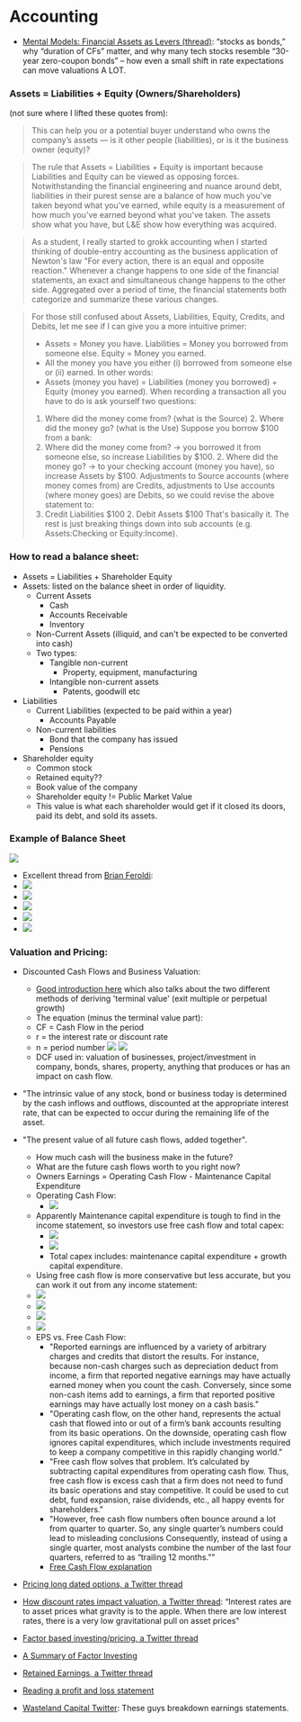 # Accounting

* [Mental Models: Financial Assets as Levers (thread)](https://twitter.com/UrbanKaoboy/status/1467174640162279425): “stocks as bonds,” why “duration of CFs” matter, and why many tech stocks resemble “30-year zero-coupon bonds” – how even a small shift in rate expectations can move valuations A LOT.

### Assets = Liabilities + Equity (Owners/Shareholders)

(not sure where I lifted these quotes from):

> This can help you or a potential buyer understand who owns the company’s assets — is it other people (liabilities), or is it the business owner (equity)?

> The rule that Assets = Liabilities + Equity is important because Liabilities and Equity can be viewed as opposing forces. Notwithstanding the financial engineering and nuance around debt, liabilities in their purest sense are a balance of how much you've taken beyond what you've earned, while equity is a measurement of how much you've earned beyond what you've taken. The assets show what you have, but L&E show how everything was acquired.

> As a student, I really started to grokk accounting when I started thinking of double-entry accounting as the business application of Newton's law "For every action, there is an equal and opposite reaction." Whenever a change happens to one side of the financial statements, an exact and simultaneous change happens to the other side. Aggregated over a period of time, the financial statements both categorize and summarize these various changes.

> For those still confused about Assets, Liabilities, Equity, Credits, and Debits, let me see if I can give you a more intuitive primer:
>
> - Assets = Money you have. Liabilities = Money you borrowed from someone else. Equity = Money you earned.
> - All the money you have you either (i) borrowed from someone else or (ii) earned. In other words:
> - Assets (money you have) = Liabilities (money you borrowed) + Equity (money you earned).
>     When recording a transaction all you have to do is ask yourself two questions:
>
> 1.  Where did the money come from? (what is the Source) 2. Where did the money go? (what is the Use)
>     Suppose you borrow $100 from a bank:
> 2.  Where did the money come from? -> you borrowed it from someone else, so increase Liabilities by $100. 2. Where did the money go? -> to your checking account (money you have), so increase Assets by $100.
>     Adjustments to Source accounts (where money comes from) are Credits, adjustments to Use accounts (where money goes) are Debits, so we could revise the above statement to:
> 3.  Credit Liabilities $100 2. Debit Assets $100
>     That's basically it. The rest is just breaking things down into sub accounts (e.g. Assets:Checking or Equity:Income).

### How to read a balance sheet:

- Assets = Liabilities + Shareholder Equity
- Assets: listed on the balance sheet in order of liquidity.
    - Current Assets
        - Cash
        - Accounts Receivable
        - Inventory
    - Non-Current Assets (illiquid, and can't be expected to be converted into cash)
    - Two types:
        - Tangible non-current
            - Property, equipment, manufacturing
        - Intangible non-current assets
            - Patents, goodwill etc
- Liabilities
    - Current Liabilities (expected to be paid within a year)
        - Accounts Payable
    - Non-current liabilities
        - Bond that the company has issued
        - Pensions
- Shareholder equity
    - Common stock
    - Retained equity??
    - Book value of the company
    - Shareholder equity != Public Market Value
    - This value is what each shareholder would get if it closed its doors, paid its debt, and sold its assets.

### Example of Balance Sheet

![](../2022-11-15-12-59-33.png)

* Excellent thread from [Brian Feroldi](https://twitter.com/BrianFeroldi/status/1443598989526450182):
* ![](../2022-11-15-13-01-26.png)
* ![](../2022-11-15-13-01-34.png)
* ![](../2022-11-15-13-01-42.png)
* ![](../2022-11-15-13-01-51.png)
* ![](../2022-11-15-13-01-57.png)


### Valuation and Pricing:

* Discounted Cash Flows and Business Valuation:
  * [Good introduction here](https://corporatefinanceinstitute.com/resources/valuation/dcf-formula-guide/) which also talks about the two different methods of deriving 'terminal value' (exit multiple or perpetual growth)
  * The equation (minus the terminal value part):
  * CF = Cash Flow in the period
  * r = the interest rate or discount rate
  * n = period number
   ![](../2022-11-15-16-03-48.png)
   ![](../2022-11-15-16-02-31.png)
  * DCF used in: valuation of businesses, project/investment in company, bonds, shares, property, anything that produces or has an impact on cash flow.

* "The intrinsic value of any stock, bond or business today is determined by the cash inflows and outflows, discounted at the appropriate interest rate, that can be expected to occur during the remaining life of the asset.
* "The present value of all future cash flows, added together".
	* How much cash will the business make in the future?
	* What are the future cash flows worth to you right now?
	* Owners Earnings = Operating Cash Flow - Maintenance Capital Expenditure
	* Operating Cash Flow:
        * ![](../2022-11-16-15-01-58.png)
	* Apparently Maintenance capital expenditure is tough to find in the income statement, so investors use free cash flow and total capex:
        * ![](../2022-11-16-15-02-19.png)
        * ![](../2022-11-16-15-02-32.png)
		* Total capex includes: maintenance capital expenditure + growth capital expenditure.
	* Using free cash flow is more conservative but less accurate, but you can work it out from any income statement:
    * ![](../2022-11-16-15-03-03.png)
    * ![](../2022-11-16-15-03-14.png)
    * ![](../2022-11-16-15-03-23.png)
    * ![](../2022-11-16-15-03-32.png)
	* EPS vs. Free Cash Flow:
		* "Reported earnings are influenced by a variety of arbitrary charges and credits that distort the results. For instance, because non-cash charges such as depreciation deduct from income, a firm that reported negative earnings may have actually earned money when you count the cash. Conversely, since some non-cash items add to earnings, a firm that reported positive earnings may have actually lost money on a cash basis."
		* "Operating cash flow, on the other hand, represents the actual cash that flowed into or out of a firm’s bank accounts resulting from its basic operations. On the downside, operating cash flow ignores capital expenditures, which include investments required to keep a company competitive in this rapidly changing world."
		* "Free cash flow solves that problem. It’s calculated by subtracting capital expenditures from operating cash flow. Thus, free cash flow is excess cash that a firm does not need to fund its basic operations and stay competitive. It could be used to cut debt, fund expansion, raise dividends, etc., all happy events for shareholders."
		* "However, free cash flow numbers often bounce around a lot from quarter to quarter. So, any single quarter’s numbers could lead to misleading conclusions Consequently, instead of using a single quarter, most analysts combine the number of the last four quarters, referred to as “trailing 12 months.”"
		* [Free Cash Flow explanation](https://www.investopedia.com/terms/f/freecashflow.asp)

* [Pricing long dated options, a Twitter thread](https://twitter.com/intothegossan/status/1514260835618623494)
* [How discount rates impact valuation, a Twitter thread](https://twitter.com/CharlieMunger00/status/1511577720308006912): “Interest rates are to asset prices what gravity is to the apple. When there are low interest rates, there is a very low gravitational pull on asset prices"
* [Factor based investing/pricing, a Twitter thread](https://twitter.com/FabiusMercurius/status/1510322281758617601)
* [A Summary of Factor Investing](https://twitter.com/ReformedTrader/status/1195450353472303104)
* [Retained Earnings, a Twitter thread](https://twitter.com/10kdiver/status/1485006207832051715)
* [Reading a profit and loss statement](https://lethain.com/profit-and-loss-statement/)
* [Wasteland Capital Twitter](https://twitter.com/ecommerceshares): These guys breakdown earnings statements.
